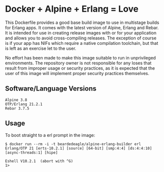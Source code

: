 # Docker + Alpine + Erlang = Love

This Dockerfile provides a good base build image to use in multistage builds for Erlang apps. It comes with the latest version of Alpine, Erlang and Rebar. It is intended for use in creating release images with or for your application and allows you to avoid cross-compiling releases. The exception of course is if your app has NIFs which require a native compilation toolchain, but that is left as an exercise let to the user.

No effort has been made to make this image suitable to run in unprivileged environments. The repository owner is not responsible for any loses that result from improper usage or security practices, as it is expected that the user of this image will implement proper security practices themselves.

## Software/Language Versions

```shell
Alpine 3.8
OTP/Erlang 21.2.1
Rebar 3.7.5
```

## Usage

To boot straight to a erl prompt in the image:

```shell
$ docker run --rm -i -t beardedeagle/alpine-erlang-builder erl
Erlang/OTP 21 [erts-10.2.1] [source] [64-bit] [smp:4:4] [ds:4:4:10] [async-threads:1] [hipe]

Eshell V10.2.1  (abort with ^G)
1>
```
